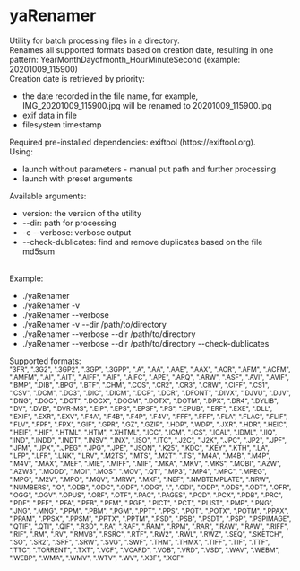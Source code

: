 # yaRenamer
Utility for batch processing files in a directory.<br>
Renames all supported formats based on creation date, resulting in one pattern: YearMonthDayofmonth_HourMinuteSecond (example: 20201009_115900)<br>
Creation date is retrieved by priority:
<ul>
<li> the date recorded in the file name, for example, IMG_20201009_115900.jpg will be renamed to 20201009_115900.jpg</li>
<li> exif data in file</li>
<li> filesystem timestamp</li>
</ul>
Required pre-installed dependencies: exiftool (https://exiftool.org).<br>
Using:
<ul>
<li> launch without parameters - manual put path and further processing</li>
<li> launch with preset arguments</li>
</ul>
Available arguments:
<ul>
<li> version: the version of the utility</li>
<li> --dir: path for processing</li>
<li> -c --verbose: verbose output</li>
<li> --check-dublicates: find and remove duplicates based on the file md5sum</li>
</ul>
<br>
Example:<br>
<ul>
<li> ./yaRenamer</li>
<li> ./yaRenamer -v</li>
<li> ./yaRenamer --verbose</li>
<li> ./yaRenamer -v --dir /path/to/directory</li>
<li> ./yaRenamer --verbose --dir /path/to/directory</li>
<li> ./yaRenamer --verbose --dir /path/to/directory --check-dublicates</li>
</ul>
Supported formats:<br>
<sup>
"3FR", ".3G2", ".3GP2", ".3GP", ".3GPP", ".A", ".AA", ".AAE", ".AAX", ".ACR", ".AFM", ".ACFM", ".AMFM", ".AI", ".AIT", ".AIFF",
".AIF", ".AIFC", ".APE", ".ARQ", ".ARW", ".ASF", ".AVI", ".AVIF", ".BMP", ".DIB", ".BPG", ".BTF", ".CHM", ".COS", ".CR2", ".CR3",
".CRW", ".CIFF", ".CS1", ".CSV", ".DCM", ".DC3", ".DIC", ".DICM", ".DCP", ".DCR", ".DFONT", ".DIVX", ".DJVU", ".DJV", ".DNG",
".DOC", ".DOT", ".DOCX", ".DOCM", ".DOTX", ".DOTM", ".DPX", ".DR4", ".DYLIB", ".DV", ".DVB", ".DVR-MS", ".EIP", ".EPS", ".EPSF",
".PS", ".EPUB", ".ERF", ".EXE", ".DLL", ".EXIF", ".EXR", ".EXV", ".F4A", ".F4B", ".F4P", ".F4V", ".FFF", ".FFF", ".FLA", ".FLAC",
".FLIF", ".FLV", ".FPF", ".FPX", ".GIF", ".GPR", ".GZ", ".GZIP", ".HDP", ".WDP", ".JXR", ".HDR", ".HEIC", ".HEIF", ".HIF", ".HTML",
".HTM", ".XHTML", ".ICC", ".ICM", ".ICS", ".ICAL", ".IDML", ".IIQ", ".IND", ".INDD", ".INDT", ".INSV", ".INX", ".ISO", ".ITC", ".J2C",
".J2K", ".JPC", ".JP2", ".JPF", ".JPM", ".JPX", ".JPEG", ".JPG", ".JPE", ".JSON", ".K25", ".KDC", ".KEY", ".KTH", ".LA", ".LFP",
".LFR", ".LNK", ".LRV", ".M2TS", ".MTS", ".M2T", ".TS", ".M4A", ".M4B", ".M4P", ".M4V", ".MAX", ".MEF", ".MIE", ".MIFF", ".MIF",
".MKA", ".MKV", ".MKS", ".MOBI", ".AZW", ".AZW3", ".MODD", ".MOI", ".MOS", ".MOV", ".QT", ".MP3", ".MP4", ".MPC", ".MPEG", ".MPG",
".M2V", ".MPO", ".MQV", ".MRW", ".MXF", ".NEF", ".NMBTEMPLATE", ".NRW", ".NUMBERS", ".O", ".ODB", ".ODC", ".ODF", ".ODG", ".", ".ODI",
".ODP", ".ODS", ".ODT", ".OFR", ".OGG", ".OGV", ".OPUS", ".ORF", ".OTF", ".PAC", ".PAGES", ".PCD", ".PCX", ".PDB", ".PRC", ".PDF",
".PEF", ".PFA", ".PFB", ".PFM", ".PGF", ".PICT", ".PCT", ".PLIST", ".PMP", ".PNG", ".JNG", ".MNG", ".PPM", ".PBM", ".PGM", ".PPT",
".PPS", ".POT", ".POTX", ".POTM", ".PPAX", ".PPAM", ".PPSX", ".PPSM", ".PPTX", ".PPTM", ".PSD", ".PSB", ".PSDT", ".PSP", ".PSPIMAGE",
".QTIF", ".QTI", ".QIF", ".R3D", ".RA", ".RAF", ".RAM", ".RPM", ".RAR", ".RAW", ".RAW", ".RIFF", ".RIF", ".RM", ".RV", ".RMVB", ".RSRC",
".RTF", ".RW2", ".RWL", ".RWZ", ".SEQ", ".SKETCH", ".SO", ".SR2", ".SRF", ".SRW", ".SVG", ".SWF", ".THM", ".THMX", ".TIFF", ".TIF", ".TTF",
".TTC", ".TORRENT", ".TXT", ".VCF", ".VCARD", ".VOB", ".VRD", ".VSD", ".WAV", ".WEBM", ".WEBP", ".WMA", ".WMV", ".WTV", ".WV", ".X3F", ".XCF"
</sup>
